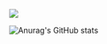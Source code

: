 <img src="https://img.shields.io/badge/Spring-6DB33F?style=for-the-badge&logo=Spring&logoColor=white">

![Anurag's GitHub stats](https://github-readme-stats.vercel.app/api?username=alwaysJOne&show_icons=true&theme=shadow_green)
